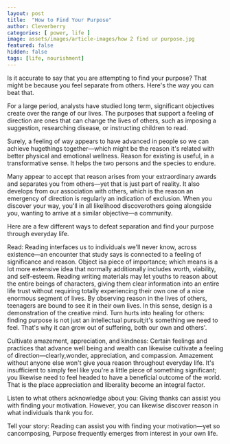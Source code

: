 ```yaml
---
layout: post
title:  "How to Find Your Purpose"
author: Cleverberry
categories: [ power, life ]
image: assets/images/article-images/how 2 find ur purpose.jpg
featured: false
hidden: false
tags: [life, nourishment]
---
```

<p>Is it accurate to say that you are attempting to find your purpose? That might be because you feel separate from others. Here's the way you can beat that.</p>
<p>For a large period, analysts have studied long term, significant objectives create over the range of our lives. The purposes that support a feeling of direction are ones that can change the lives of others, such as imposing a suggestion, researching disease, or instructing children to read. </p>
<p>Surely, a feeling of way appears to have advanced in people so we can achieve hugethings together—which might be the reason it's related with better physical and emotional wellness. Reason for existing is useful, in a transformative sense. It helps the two persons and the species to endure. </p>
<p>Many  appear   to   accept   that   reason   arises  from   your  extraordinary   awards  and separates you from others—yet that is just part of reality. It also develops from our association with others, which is the reason an emergency of direction is regularly an indication of exclusion. When you discover your way, you'll in all likelihood discoverothers going alongside you, wanting to arrive at a similar objective—a community.</p>
<p>Here are a few different ways to defeat separation and find your purpose through everyday life.</p>
<p>Read: Reading interfaces us to individuals we'll never know, across existence—an encounter that study says is connected to a feeling of significance and reason. Object isa piece of importance; which means is a lot more extensive idea that normally additionally includes worth, viability, and self-esteem. Reading writing materials may let youths to reason about the entire beings of characters, giving them clear information into an entire life trust without requiring totally experiencing their own one of a nice enormous segment of lives. By observing reason in the lives of others, teenagers are bound to see it in their own lives. In this sense, design is a demonstration of the creative mind. Turn hurts into healing for others: finding purpose is not just an intellectual pursuit;it's something we need to feel. That's why it can grow out of suffering, both our own and others'.</p>
<p>Cultivate amazement, appreciation, and kindness: Certain feelings and practices that advance well being and wealth can likewise cultivate a feeling of direction—clearly,wonder, appreciation, and compassion. Amazement without anyone else won't give youa reason throughout everyday life. It's insufficient to simply feel like you're a little piece of something significant; you likewise need to feel headed to have a beneficial outcome of the world. That is the place appreciation and liberality become an integral factor.
</p>
<p>Listen to what others acknowledge about you: Giving thanks can assist you with finding your motivation. However, you can likewise discover reason in what individuals thank you for. </p>
<p>Tell your story: Reading can assist you with finding your motivation—yet so cancomposing, Purpose frequently emerges from interest in your own life.</p>
